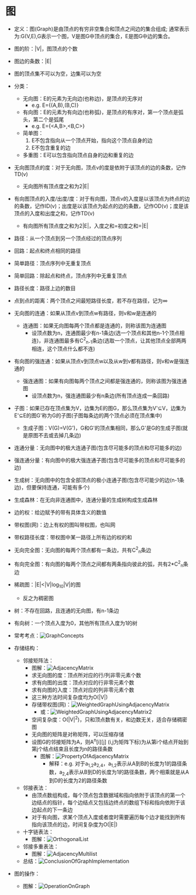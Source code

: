 # 图
- 定义：图(Graph)是由顶点的有穷非空集合和顶点之间边的集合组成; 通常表示为:G(V,E),G表示一个图，V是图G中顶点的集合，E是图G中边的集合。
- 图的阶：|V|，图顶点的个数
- 图边的条数：|E|
- 图的顶点集不可以为空，边集可以为空
- 分类：
  - 无向图：E的元素为无向边(也称边)，是顶点的无序对
    - e.g. E={(A,B),(B,C)}
  - 有向图：E的元素为有向边(也称弧)，是顶点的有序对，第一个顶点是弧头，第二个是弧尾
    - e.g. E={<A,B>,<B,C>}
  - 简单图：
    1. E不包含指向从一个顶点开始，指向这个顶点自身的边
    2. E不包含重复的边
  - 多重图：E可以包含指向顶点自身的边和重复的边
- 无向图顶点的度：对于无向图，顶点v的度是依附于该顶点的边的条数，记作TD(v)
  - 无向图所有顶点度之和为2|E|
- 有向图顶点的入度/出度/度：对于有向图，顶点v的入度是以该顶点为终点的边的条数，记作ID(v)；出度是以该顶点为起点的边的条数，记作OD(v)；度是该顶点的入度和出度之和，记作TD(v)
  - 有向图所有顶点度之和为2|E|，入度之和=初度之和=|E|
- 路径：从一个顶点到另一个顶点经过的顶点序列
- 回路：起点和终点相同的路径
- 简单路径：顶点序列中无重复顶点
- 简单回路：除起点和终点，顶点序列中无重复顶点
- 路径长度：路径上边的数目
- 点到点的距离：两个顶点之间最短路径长度，若不存在路径，记为∞
- 无向图的连通：如果从顶点v到顶点w有路径，则v和w是连通的
  - 连通图：如果无向图每两个顶点都是连通的，则称该图为连通图
    - 设顶点数为n，连通图最少有n-1条边(选一个顶点和其他n-1个顶点相连)，非连通图最多有C<sup>2</sup><sub>n-1</sub>条边(选取一个顶点，让其他顶点全部两两相连，这个顶点什么都不连)
- 有向图的强连通：如果从顶点v到顶点w以及从w到v都有路径，则v和w是强连通的
  - 强连通图：如果有向图每两个顶点之间都是强连通的，则称该图为强连通图
    - 设顶点数为n，强连通图最少有n条边(所有顶点连成一条回路)
- 子图：如果已存在顶点集为V，边集为E的图G，那么顶点集为V'⊆V，边集为E'⊆E的图G'称为G的子图(子图每条边的两个顶点必须在顶点集中)
  - 生成子图：V(G)=V(G')，G和G'的顶点集相同，那么G'是G的生成子图(就是原图不去或去掉几条边)
- 连通分量：无向图中的极大连通子图(包含尽可能多的顶点和尽可能多的边)
- 强连通分量：有向图中的极大强连通子图(包含尽可能多的顶点和尽可能多的边)
- 生成树：无向图中的包含全部顶点的极小连通子图(包含尽可能少的边(n-1条边)，但要保持连通，可能有多个)
- 生成森林：在无向非连通图中，连通分量的生成树构成生成森林
- 边的权：给边赋予的带有具体含义的数值
- 带权图(网)：边上有权的图叫带权图，也叫网
- 带权路径长度：带权图中某一路径上所有边的权的和
- 无向完全图：无向图的每两个顶点都有一条边，共有C<sup>2</sup><sub>n</sub>条边
- 有向完全图：有向图的每两个顶点之间都有两条指向彼此的弧，共有2\*C<sup>2</sup><sub>n</sub>条边
- 稀疏图：|E|<|V|log<sub>10</sub>|V|的图
  - 反之为稠密图
- 树：不存在回路，且连通的无向图，有n-1条边
- 有向树：一个顶点入度为0，其他所有顶点入度为1的树
- 常考考点：![GraphConcepts](./GraphConcepts.png)


- 存储结构：
  - 邻接矩阵法：
    - 图解：![AdjacencyMatrix](./AdjacencyMatrix.png)
    - 求无向图的度：顶点所对应的行/列非零元素个数
    - 求有向图的出度：顶点对应的行非零元素个数
    - 求有向图的入度：顶点对应的列非零元素个数
    - 这三种方法时间复杂度均为O(|V|)
    - 存储带权图(网)：![WeightedGraphUsingAdjacencyMatrix](./WeightedGraphUsingAdjacencyMatrix.png)
      - 或：![WeightedGraphUsingAdjacencyMatrix2](./WeightedGraphUsingAdjacencyMatrix2.png)
    - 空间复杂度：O(|V|<sup>2</sup>)，只和顶点数有关，和边数无关，适合存储稠密图
    - 无向图的矩阵是对称矩阵，可以压缩存储
    - 设图G的邻接矩阵为A，则A<sup>n</sup>[i][j] (i,j为矩阵下标)为从第i个结点开始到第j个结点结束且长度为n的路径条数
      - 图解：![PropertyOfAdjacencyMatrix](./PropertyOfAdjacencyMatrix.png)
        - 解释：e.g. 对于a<sub>1,2</sub>a<sub>2,4</sub>，a<sub>1,2</sub>表示从A到B的长度为1的路径条数，a<sub>2,4</sub>表示从B到D的长度为1的路径条数，两个相乘就是从A到D的长度为2的路径条数
  - 邻接表法：
    - 由顶点数组构成，每个顶点包含数据域和指向依附于该顶点的第一个边结点的指针，每个边结点又包括边终点的数组下标和指向依附于该边起点的下一条边
    - 对于有向图，求某个顶点入度或者度时需要遍历每个边才能找到所有指向该顶点的边，时间复杂度为O(|E|)
  - 十字链表法：
    - 图解：![OrthogonalList](./OrthogonalList.jpg)
  - 邻接多重表法：
    - 图解：![AdjacencyMultilist](./AdjacencyMultilist.jpg)
  - 总结：![ConclusionOfGraphImplementation](./ConclusionOfGraphImplementation.jpg)
- 图的操作：
  - 图解：![OperationOnGraph](OperationOnGraph.jpg)
